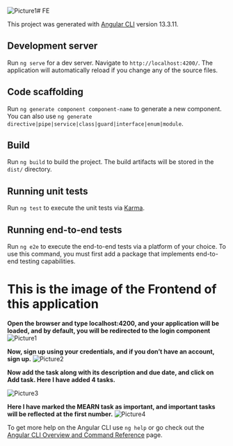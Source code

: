 ![Picture1](https://github.com/user-attachments/assets/58267a00-1dd4-415d-a478-74d70292c54f)# FE

This project was generated with [Angular CLI](https://github.com/angular/angular-cli) version 13.3.11.

## Development server

Run `ng serve` for a dev server. Navigate to `http://localhost:4200/`. The application will automatically reload if you change any of the source files.

## Code scaffolding

Run `ng generate component component-name` to generate a new component. You can also use `ng generate directive|pipe|service|class|guard|interface|enum|module`.

## Build

Run `ng build` to build the project. The build artifacts will be stored in the `dist/` directory.

## Running unit tests

Run `ng test` to execute the unit tests via [Karma](https://karma-runner.github.io).

## Running end-to-end tests
Run `ng e2e` to execute the end-to-end tests via a platform of your choice. To use this command, you must first add a package that implements end-to-end testing capabilities.

# This is the image of the Frontend of this application 

**Open the browser and type localhost:4200, and your application will be loaded, and by default, you will 
be redirected to the login component**
![Picture1](https://github.com/user-attachments/assets/930372ba-b405-49dd-8049-243c432a6e57)

**Now, sign up using your credentials, and if you don’t have an account, sign up.**
![Picture2](https://github.com/user-attachments/assets/7fc45c42-575e-4751-8251-5949b42e8e5f)

**Now add the task along with its description and due date, and click on Add task. Here I have added 4 
tasks.**

![Picture3](https://github.com/user-attachments/assets/734fd8ea-2b97-4694-b85c-087486b9a1ae)

**Here I have marked the MEARN task as important, and important tasks will be reflected at the first number.**
![Picture4](https://github.com/user-attachments/assets/e93f1aa0-a768-4c6f-8c02-449a6ffa5cce)



To get more help on the Angular CLI use `ng help` or go check out the [Angular CLI Overview and Command Reference](https://angular.io/cli) page.

